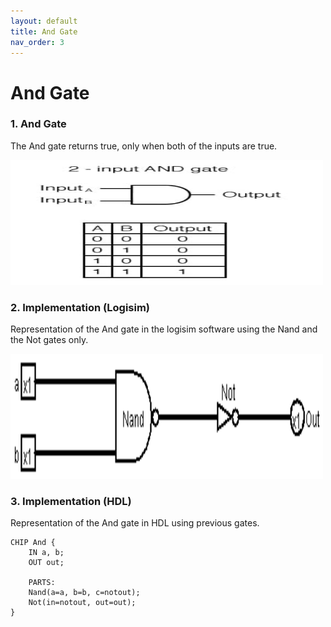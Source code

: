 ```yaml
---
layout: default
title: And Gate
nav_order: 3
---
```

# And Gate 

### 1. And Gate
The And gate returns true, only when both of the inputs are true.

<img src="\images\and.jpg" width="500" height="200px"/> 


### 2. Implementation (Logisim)
Representation of the And gate in the logisim software using the Nand and the Not gates only.

<img src="\logisim\and.png" width="500" height="200px"/> 


### 3. Implementation (HDL)
Representation of the And gate in HDL using previous gates.


```hdl
CHIP And {
    IN a, b;
    OUT out;

    PARTS:
    Nand(a=a, b=b, c=notout);
    Not(in=notout, out=out);
}
 ```